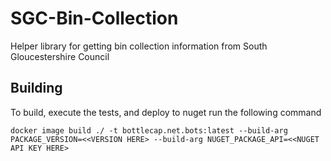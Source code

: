 # SGC-Bin-Collection
Helper library for getting bin collection information from South Gloucestershire Council

## Building

To build, execute the tests, and deploy to nuget run the following command

```
docker image build ./ -t bottlecap.net.bots:latest --build-arg PACKAGE_VERSION=<<VERSION HERE> --build-arg NUGET_PACKAGE_API=<<NUGET API KEY HERE>
```